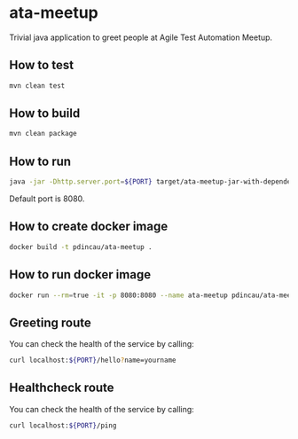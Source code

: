 # ata-meetup

Trivial java application to greet people at Agile Test Automation Meetup.

## How to test

```sh
mvn clean test
```

## How to build

```sh
mvn clean package
```

## How to run

```sh
java -jar -Dhttp.server.port=${PORT} target/ata-meetup-jar-with-dependencies.jar
```

Default port is 8080.

## How to create docker image

```sh
docker build -t pdincau/ata-meetup .
```

## How to run docker image

```sh
docker run --rm=true -it -p 8080:8080 --name ata-meetup pdincau/ata-meetup
```

## Greeting route

You can check the health of the service by calling:

```sh
curl localhost:${PORT}/hello?name=yourname
```

## Healthcheck route

You can check the health of the service by calling:

```sh
curl localhost:${PORT}/ping
```
